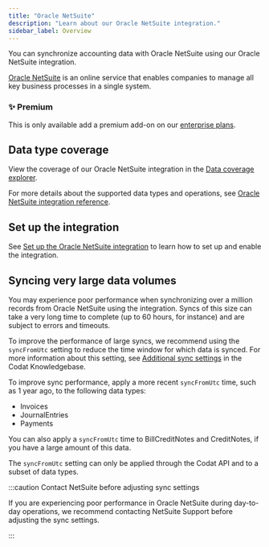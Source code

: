 ```yaml
---
title: "Oracle NetSuite"
description: "Learn about our Oracle NetSuite integration."
sidebar_label: Overview
---
```


You can synchronize accounting data with Oracle NetSuite using our Oracle NetSuite integration.

[Oracle NetSuite](https://www.netsuite.com/portal/products/erp/financial-management/finance-accounting.shtml) is an online service that enables companies to manage all key business processes in a single system.

<div className="card">
  <h3>✨ Premium</h3>

  <p>This is only available add a premium add-on on our <a href="/configure/create-account">enterprise plans</a>.</p>
</div>

## Data type coverage

View the coverage of our Oracle NetSuite integration in the <a className="external" href="https://knowledge.codat.io/supported-features/accounting?view=tab-by-integration&integrationKey=akxx" target="_blank">Data coverage explorer</a>.

For more details about the supported data types and operations, see [Oracle NetSuite integration reference](/integrations/accounting/netsuite/oracle-netsuite-integration-reference).

## Set up the integration

See [Set up the Oracle NetSuite integration](/integrations/accounting/netsuite/accounting-netsuite-setup) to learn how to set up and enable the integration.

## Syncing very large data volumes

You may experience poor performance when synchronizing over a million records from Oracle NetSuite using the integration. Syncs of this size can take a very long time to complete (up to 60 hours, for instance) and are subject to errors and timeouts.

To improve the performance of large syncs, we recommend using the `syncFromUtc` setting to reduce the time window for which data is synced. For more information about this setting, see [Additional sync settings](https://codat.zendesk.com/hc/en-gb/articles/360018829477-Additional-sync-settings) in the Codat Knowledgebase.

To improve sync performance, apply a more recent `syncFromUtc` time, such as 1 year ago, to the following data types:

- Invoices
- JournalEntries
- Payments

You can also apply a `syncFromUtc` time to BillCreditNotes and CreditNotes, if you have a large amount of this data.

The `syncFromUtc` setting can only be applied through the Codat API and to a subset of data types.

:::caution Contact NetSuite before adjusting sync settings

If you are experiencing poor performance in Oracle NetSuite during day-to-day operations, we recommend contacting NetSuite Support before adjusting the sync settings.

:::
